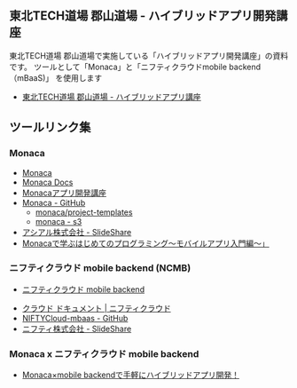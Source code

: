 東北TECH道場 郡山道場 - ハイブリッドアプリ開発講座
----------------
東北TECH道場 郡山道場で実施している「ハイブリッドアプリ開発講座」の資料です。 ツールとして「Monaca」と「ニフティクラウドmobile backend（mBaaS)」 を使用します

- [東北TECH道場 郡山道場 - ハイブリッドアプリ講座](https://www.gitbook.com/book/koriyamadojo/basic_course/details)

## ツールリンク集

### Monaca

* [Monaca](https://ja.monaca.io/)
* [Monaca Docs](https://docs.monaca.io/ja/)
* [Monacaアプリ開発講座](https://ja.monaca.io/service/training.html)
* [Monaca - GitHub](https://github.com/monaca)
  - [monaca/project-templates](https://github.com/monaca/project-templates)
  - [monaca - s3 ](http://s3.asial.co.jp/~monaca/)
* [アシアル株式会社 - SlideShare](http://www.slideshare.net/AsialCorp/presentations)
* [Monacaで学ぶはじめてのプログラミング～モバイルアプリ入門編〜」](https://ja.monaca.io/book/001/)

### ニフティクラウド mobile backend (NCMB)

* [ニフティクラウド mobile backend](http://mb.cloud.nifty.com)
- [クラウド ドキュメント | ニフティクラウド](http://cloud.nifty.com/doc/)
- [NIFTYCloud-mbaas - GitHub](https://github.com/NIFTYCloud-mbaas)
- [ニフティ株式会社 - SlideShare](http://www.slideshare.net/mobilebackend)

### Monaca x ニフティクラウド mobile backend

* [Monaca×mobile backendで手軽にハイブリッドアプリ開発！](http://mb.cloud.nifty.com/monaca_mbaas/)
